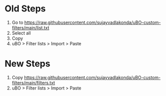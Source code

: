 # Old Steps
1. Go to https://raw.githubusercontent.com/sujayvadlakonda/uBO-custom-filters/main/list.txt
2. Select all
3. Copy
4. uBO > Filter lists > Import > Paste

# New Steps
1. Copy https://raw.githubusercontent.com/sujayvadlakonda/uBO-custom-filters/main/filters.txt
2. uBO > Filter lists > Import > Paste
